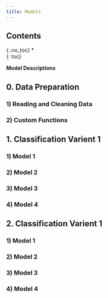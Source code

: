 ```yaml
---
title: Models
---
```


## Contents
{:.no_toc}
*  
{: toc}

**Model Descriptions**

## 0. Data Preparation
### 1) Reading and Cleaning Data

### 2) Custom Functions

## 1. Classification Varient 1

### 1) Model 1

### 2) Model 2

### 3) Model 3

### 4) Model 4

## 2. Classification Varient 1

### 1) Model 1

### 2) Model 2

### 3) Model 3

### 4) Model 4
